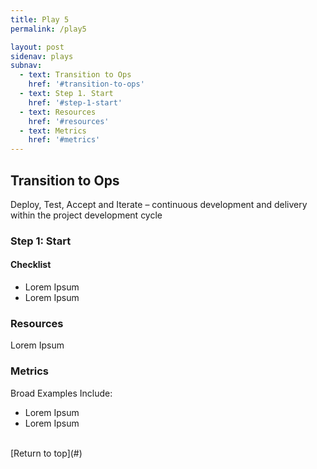 ```yaml
---
title: Play 5
permalink: /play5

layout: post
sidenav: plays
subnav: 
  - text: Transition to Ops
    href: '#transition-to-ops'
  - text: Step 1. Start
    href: '#step-1-start'
  - text: Resources
    href: '#resources'
  - text: Metrics
    href: '#metrics'
---
```

## Transition to Ops
Deploy, Test, Accept and Iterate – continuous development and delivery within the project development cycle  

### Step 1: Start
#### Checklist
- Lorem Ipsum
- Lorem Ipsum

### Resources
Lorem Ipsum

### Metrics
Broad Examples Include:
- Lorem Ipsum
- Lorem Ipsum

<br/>
[Return to top](#)